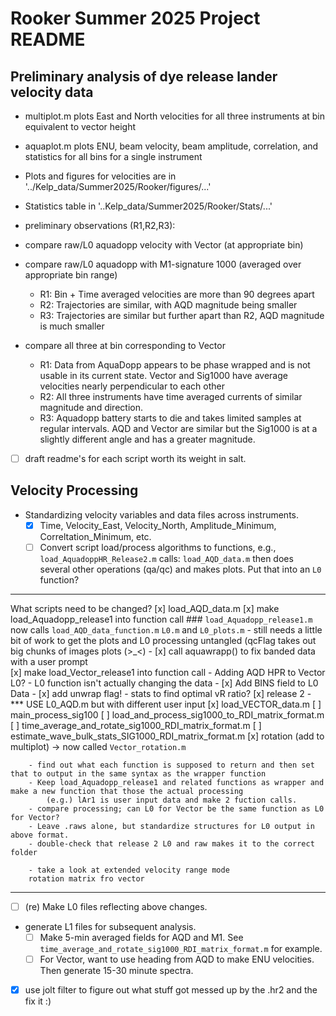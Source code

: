 # Rooker Summer 2025 Project README

## Preliminary analysis of dye release lander velocity data


  - multiplot.m plots East and North velocities for all three instruments at bin equivalent to vector height 
  - aquaplot.m plots ENU, beam velocity, beam amplitude, correlation, and statistics for all bins for a single instrument
 - Plots and figures for velocities are in '../Kelp_data/Summer2025/Rooker/figures/...'
  - Statistics table in '..Kelp_data/Summer2025/Rooker/Stats/...'
  - preliminary observations (R1,R2,R3): 

- compare raw/L0 aquadopp velocity with Vector (at appropriate bin)

- compare raw/L0 aquadopp with M1-signature 1000 (averaged over appropriate bin range)
	- R1: Bin + Time averaged velocities are more than 90 degrees apart
	- R2: Trajectories are similar, with AQD magnitude being smaller 
	- R3: Trajectories are similar but further apart than R2, AQD magnitude is much smaller


- compare all three at bin corresponding to Vector
	- R1: Data from AquaDopp appears to be phase wrapped and is not usable in its current state. 
		Vector and Sig1000 have average velocities nearly perpendicular to each other
	- R2: All three instruments have time averaged currents of similar magnitude and direction.
	- R3: Aquadopp battery starts to die and takes limited samples at regular intervals. AQD and 	Vector are similar but the Sig1000 is at a slightly different angle and has a greater magnitude.
  
- [ ] draft readme's for each script worth its weight in salt. 




## Velocity Processing
- Standardizing velocity variables and data files across instruments.
  - [x] Time, Velocity_East, Velocity_North, Amplitude_Minimum, Correltation_Minimum, etc.
  - [ ] Convert script load/process algorithms to functions, e.g.,
     	```load_AquadoppHR_Release2.m```
	calls:
     	```load_AQD_data.m```
     	then does several other operations (qa/qc) and makes plots. Put that into an ```L0``` function?

---------------------------------------------------------------------
What scripts need to be changed?
	[x] load_AQD_data.m
	[x] make load_Aquadopp_release1 into function call   ### ```load_Aquadopp_release1.m``` now calls ```load_AQD_data_function.m``` ```L0.m``` and ```L0_plots.m```
		- still needs a little bit of work to get the plots and L0 processing untangled (qcFlag takes out big chunks of images plots (>_<)
		- [x] call aquawrapp() to fix banded data with a user prompt	
	[x] make load_Vector_release1 into function call
		- Adding AQD HPR to Vector L0?
		- L0 function isn't actually changing the data
		- [x] Add BINS field to L0 Data	
		- [x] add unwrap flag!
		- stats to find optimal vR ratio?
	[x] release 2
		- *** USE L0_AQD.m but with different user input 
	[x] load_VECTOR_data.m 
	[ ] main_process_sig100
	[ ] load_and_process_sig1000_to_RDI_matrix_format.m
	[ ] time_average_and_rotate_sig1000_RDI_matrix_format.m
	[ ] estimate_wave_bulk_stats_SIG1000_RDI_matrix_format.m
	[x] rotation (add to multiplot) -> now called ```Vector_rotation.m```

		- find out what each function is supposed to return and then set that to output in the same syntax as the wrapper function
		- Keep load_Aquadopp_release1 and related functions as wrapper and make a new function that those the actual processing
			(e.g.) lAr1 is user input data and make 2 fuction calls.
		- compare processing; can L0 for Vector be the same function as L0 for Vector?
		- Leave .raws alone, but standardize structures for L0 output in above format.
		- double-check that release 2 L0 and raw makes it to the correct folder

		- take a look at extended velocity range mode
		rotation matrix fro vector
---------------------------------------------------------------------

- [ ] (re) Make L0 files reflecting above changes.
- generate L1 files for subsequent analysis.
  - [ ] Make 5-min averaged fields for AQD and M1. See ```time_average_and_rotate_sig1000_RDI_matrix_format.m``` for example.
  - [ ] For Vector, want to use heading from AQD to make ENU velocities. Then generate 15-30 minute spectra. 

 - [x] use jolt filter to figure out what stuff got messed up by the .hr2 and the fix it :)	


